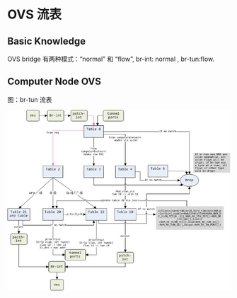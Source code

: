 # OVS 流表

## Basic Knowledge

OVS bridge 有两种模式：“normal” 和 “flow”, br-int: normal , br-tun:flow.

## Computer Node OVS





图：br-tun 流表

![](/assets/OVS_br_tun.jpg)

